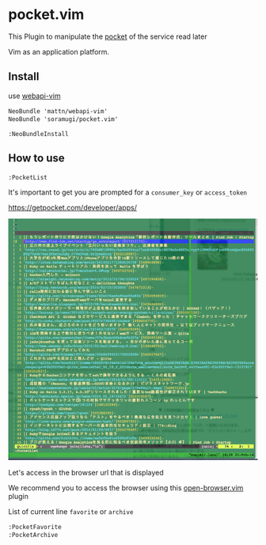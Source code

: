pocket.vim
===

This Plugin to manipulate the [pocket](http://getpocket.com) of the service read later

Vim as an application platform.

Install
---

use [webapi-vim](https://github.com/mattn/webapi-vim)

```vim:.vimrc
NeoBundle 'mattn/webapi-vim'
NeoBundle 'soramugi/pocket.vim'
```

    :NeoBundleInstall

How to use
---

    :PocketList

It's important to get you are prompted for a `consumer_key` or `access_token`

<https://getpocket.com/developer/apps/>

![PocketList](img/1392974936.png "PocketList preview")

Let's access in the browser url that is displayed

We recommend you to access the browser using this [open-browser.vim](https://github.com/tyru/open-browser.vim) plugin

List of current line `favorite` or `archive`

    :PocketFavorite
    :PocketArchive

